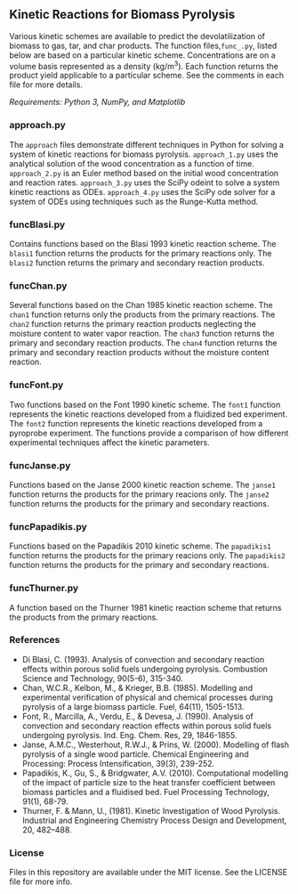 ## Kinetic Reactions for Biomass Pyrolysis
Various kinetic schemes are available to predict the devolatilization of biomass to gas, tar, and char products. The function files,`func_.py`, listed below are based on a particular kinetic scheme. Concentrations are on a volume basis represented as a density (kg/m<sup>3</sup>). Each function returns the product yield applicable to a particular scheme. See the comments in each file for more details.

*Requirements: Python 3, NumPy, and Matplotlib*

### approach.py

The `approach` files demonstrate different techniques in Python for solving a system of kinetic reactions for biomass pyrolysis. `approach_1.py` uses the analytical solution of the wood concentration as a function of time. `approach_2.py`  is an Euler method based on the initial wood concentration and reaction rates. `approach_3.py` uses the SciPy odeint to solve a system kinetic reactions as ODEs. `approach_4.py` uses the SciPy ode solver for a system of ODEs using techniques such as the Runge-Kutta method.

### funcBlasi.py

Contains functions based on the Blasi 1993 kinetic reaction scheme. The `blasi1` function returns the products for the primary reactions only. The `blasi2` function returns the primary and secondary reaction products.

### funcChan.py

Several functions based on the Chan 1985 kinetic reaction scheme. The `chan1` function returns only the products from the primary reactions. The `chan2` function returns the primary reaction products neglecting the moisture content to water vapor reaction. The `chan3` function returns the primary and secondary reaction products. The `chan4` function returns the primary and secondary reaction products without the moisture content reaction.

### funcFont.py

Two functions based on the Font 1990 kinetic scheme. The `font1` function represents the kinetic reactions developed from a fluidized bed experiment. The `font2` function represents the kinetic reactions developed from a pyroprobe experiment. The functions provide a comparison of how different experimental techniques affect the kinetic parameters.

### funcJanse.py

Functions based on the Janse 2000 kinetic reaction scheme. The `janse1` function returns the products for the primary reacions only. The `janse2` function returns the products for the primary and secondary reactions.

### funcPapadikis.py

Functions based on the Papadikis 2010 kinetic scheme. The `papadikis1` function returns the products for the primary reacions only. The `papadikis2` function returns the products for the primary and secondary reactions.

### funcThurner.py

A function based on the Thurner 1981 kinetic reaction scheme that returns the products from the primary reactions.

### References
* Di Blasi, C. (1993). Analysis of convection and secondary reaction effects within porous solid fuels undergoing pyrolysis. Combustion Science and Technology, 90(5-6), 315-340.
* Chan, W.C.R., Kelbon, M., & Krieger, B.B. (1985). Modelling and experimental verification of physical and chemical processes during pyrolysis of a large biomass particle. Fuel, 64(11), 1505-1513.
* Font, R., Marcilla, A., Verdu, E., & Devesa, J. (1990). Analysis of convection and secondary reaction effects within porous solid fuels undergoing pyrolysis. Ind. Eng. Chem. Res, 29, 1846-1855.
* Janse, A.M.C., Westerhout, R.W.J., & Prins, W. (2000). Modelling of flash pyrolysis of a single wood particle. Chemical Engineering and Processing: Process Intensification, 39(3), 239-252.
* Papadikis, K., Gu, S., & Bridgwater, A.V. (2010). Computational modelling of the impact of particle size to the heat transfer coefficient between biomass particles and a fluidised bed. Fuel Processing Technology, 91(1), 68-79.
* Thurner, F. & Mann, U., (1981). Kinetic Investigation of Wood Pyrolysis. Industrial and Engineering Chemistry Process Design and Development, 20, 482–488.

### License
Files in this repository are available under the MIT license. See the LICENSE file for more info.
